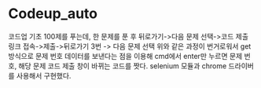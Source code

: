 # Codeup_auto
코드업 기초 100제를 푸는데, 한 문제를 푼 후 뒤로가기->다음 문제 선택->코드 제출 링크 접속->제출->뒤로가기 3번 -> 다음 문제 선택
위와 같은 과정이 번거로워서 get 방식으로 문제 번호 데이터를 보낸다는 점을 이용해 cmd에서 enter만 누르면 문제 번호, 해당 문제 코드 제출 창이 바뀌는 코드를 짯다.
selenium 모듈과 chrome 드라이버를 사용해서 구현했다.
